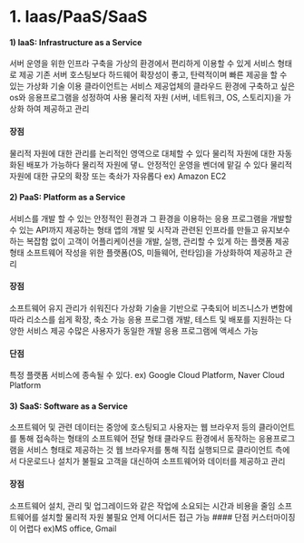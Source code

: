 # 1. Iaas/PaaS/SaaS
#### 1) IaaS: Infrastructure as a Service
서버 운영을 위한 인프라 구축을 가상의 환경에서 편리하게 이용할 수 있게 서비스 형태로 제공
기존 서버 호스팅보다 하드웨어 확장성이 좋고, 탄력적이며 빠른 제공을 할 수 있는 가상화 기술 이용
클라이언트는 서비스 제공업체의 클라우드 환경에 구축하고 싶은 os와 응용프로그램을 성정하여 사용
물리적 자원 (서버, 네트워크, OS, 스토리지)을 가상화 하여 제공하고 관리
   #### 장점
   물리적 자원에 대한 관리를 논리적인 영역으로 대체할 수 있다
물리적 자원에 대한 자동화된 배포가 가능하다
물리적 자원에 댛ㄴ 안정적인 운영을 벤더에 맡길 수 있다
물리적 자원에 대한 규모의 확장 또는 축솨가 자유롭다
ex) Amazon EC2


#### 2) PaaS: Platform as a Service
서비스를 개발 할 수 있는 안정적인 환경과 그 환경을 이용하는 응용 프로그램을 개발할 수 있는 
API까지 제공하는 형태
앱의 개발 및 시작과 관련된 인프라를 만들고 유지보수 하는 복잡함 없이 고객이 어플리케이션을
개발, 실행, 관리할 수 있게 하는 플랫폼 제공 형태
소프트웨어 작성을 위한 플랫폼(OS, 미들웨어, 런타임)을 가상화하여 제공하고 관리
   #### 장점
   소프트웨어 유지 관리가 쉬워진다
가상화 기술을 기반으로 구축되어 비즈니스가 변함에 따라 리소스를 쉽게 확장, 축소 가능
응용 프로그램 개발, 테스트 및 배포를 지원하는 다양한 서비스 제공
수많은 사용자가 동일한 개발 응용 프로그램에 액세스 가능
   #### 단점
   특정 플랫폼 서비스에 종속될 수 있다.
ex) Google Cloud Platform, Naver Cloud Platform


#### 3) SaaS: Software as a Service
소프트웨어 및 관련 데이터는 중앙에 호스팅되고 사용자는 웹 브라우저 등의 클라이언트를 통해
접속하는 형태의 소프트웨어 전달 형태
클라우드 환경에서 동작하는 응용프로그램을 서비스 형태로 제공하는 것
웹 브라우저를 통해 직접 실행되므로 클라이언트 측에서 다운로드나 설치가 불필요
고객을 대신하여 소프트웨어와 데이터를 제공하고 관리
   #### 장점
   소프트웨어 설치, 관리 및 업그레이드와 같은 작업에 소요되는 시간과 비용을 줄임
소프트웨어를 설치할 물리적 자원 불필요
언제 어디서든 접근 가능
    #### 단점
커스터마이징이 어렵다
ex)MS office, Gmail
